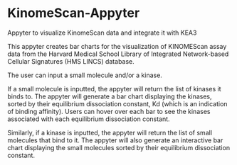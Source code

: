 # KinomeScan-Appyter
Appyter to visualize KinomeScan data and integrate it with KEA3

This appyter creates bar charts for the visualization of KINOMEScan assay data from the Harvard Medical School Library of Integrated Network-based Cellular Signatures (HMS LINCS) database.


The user can input a small molecule and/or a kinase. 


If a small molecule is inputted, the appyter will return the list of kinases it binds to. The appyter will generate a bar chart displaying the kinases, sorted by their equilibrium dissociation constant, Kd (which is an indication of binding affinity). Users can hover over each bar to see the kinases associated with each equilibrium dissociation constant. 


Similarly, if a kinase is inputted, the appyter will return the list of small molecules that bind to it. The appyter will also generate an interactive bar chart displaying the small molecules sorted by their equilibrium dissociation constant. 
